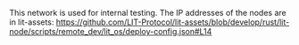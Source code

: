 This network is used for internal testing.
The IP addresses of the nodes are in lit-assets:
https://github.com/LIT-Protocol/lit-assets/blob/develop/rust/lit-node/scripts/remote_dev/lit_os/deploy-config.json#L14
